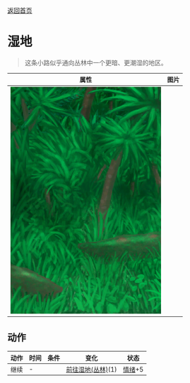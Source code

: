 [返回首页](index.md)  
# 湿地  
> 这条小路似乎通向丛林中一个更暗、更潮湿的地区。  
  
  属性  |   图片   
 ----  |  ----:   
   |  ![](Sprite/Wetlands.png)   
  
## 动作  
动作  |  时间  |  条件  |  变化  |  状态  
----  |  ----  |  ----  |  ----  |  ----  
继续  |  -  |    |  [前往湿地(丛林)](Path_JungleToWetlands.md)(1)  |  [情绪](Morale.md)+5  
